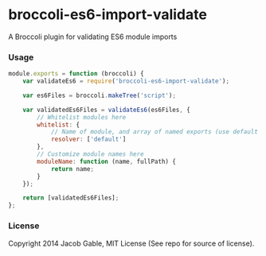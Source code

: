 broccoli-es6-import-validate
============================

A Broccoli plugin for validating ES6 module imports

### Usage

```js
module.exports = function (broccoli) {
    var validateEs6 = require('broccoli-es6-import-validate');

    var es6Files = broccoli.makeTree('script');

    var validatedEs6Files = validateEs6(es6Files, {
    	// Whitelist modules here
        whitelist: {
        	// Name of module, and array of named exports (use default name for default export)
            resolver: ['default']
        },
        // Customize module names here
        moduleName: function (name, fullPath) {
        	return name;
        }
    });

    return [validatedEs6Files];
};
```

### License

Copyright 2014 Jacob Gable, MIT License (See repo for source of license).
